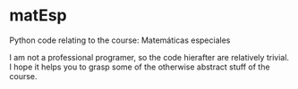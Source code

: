 # matEsp
Python code relating to the course: Matemáticas especiales

I am not a professional programer, so the code hierafter are relatively trivial.  I hope it helps you to grasp some of the otherwise abstract stuff of the course. 
